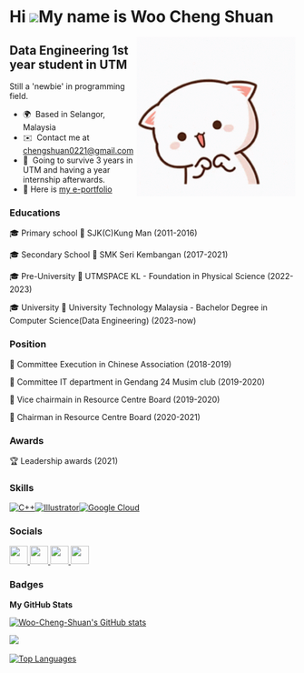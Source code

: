 Hi ![](https://user-images.githubusercontent.com/18350557/176309783-0785949b-9127-417c-8b55-ab5a4333674e.gif)My name is Woo Cheng Shuan
=======================================================================================================================================

<img align="right" alt="Waving" width=280px src="https://github.com/Woo-Cheng-Shuan/Woo-Cheng-Shuan/blob/main/cute.gif">

Data Engineering 1st year student in UTM
----------------------------------------

Still a 'newbie' in programming field. 

* 🌍  Based in Selangor, Malaysia
* ✉️  Contact me at [chengshuan0221@gmail.com](mailto:chengshuan0221@gmail.com)
* 🧠  Going to survive 3 years in UTM and having a year internship afterwards.
* 💼  Here is [my e-portfolio](https://woo-cheng-shuan.github.io/)
</p>

### Educations
🎓  Primary school 🦋 SJK(C)Kung Man (2011-2016) </p>
🎓 Secondary School 🦋 SMK Seri Kembangan (2017-2021) </p>
🎓 Pre-University 🦋 UTMSPACE KL - Foundation in Physical Science (2022-2023) </p>
🎓  University 🦋 University Technology Malaysia - Bachelor Degree in Computer Science(Data Engineering) (2023-now) 
</p>

### Position
🧣 Committee Execution in Chinese Association (2018-2019) </p>
🧣  Committee IT department in Gendang 24 Musim club (2019-2020) </p>
🧣 Vice chairmain in Resource Centre Board (2019-2020) </p>
🧣 Chairman in Resource Centre Board (2020-2021)

</p>

### Awards
🏆 Leadership awards (2021)

</p>

### Skills


<p align="left">
<a href="https://docs.microsoft.com/en-us/cpp/?view=msvc-170" target="_blank" rel="noreferrer"><img src="https://raw.githubusercontent.com/danielcranney/readme-generator/main/public/icons/skills/cplusplus-colored.svg" width="36" height="36" alt="C++" /></a><a href="https://www.adobe.com/uk/products/illustrator.html" target="_blank" rel="noreferrer"><img src="https://raw.githubusercontent.com/danielcranney/readme-generator/main/public/icons/skills/illustrator-colored.svg" width="36" height="36" alt="Illustrator" /></a><a href="https://cloud.google.com/" target="_blank" rel="noreferrer"><img src="https://raw.githubusercontent.com/danielcranney/readme-generator/main/public/icons/skills/googlecloud-colored.svg" width="36" height="36" alt="Google Cloud" /></a>
</p>


### Socials

<p align="left"> <a href="https://www.facebook.com/chengshuan.woo" target="_blank" rel="noreferrer"> <picture> <source media="(prefers-color-scheme: dark)" srcset="https://raw.githubusercontent.com/danielcranney/readme-generator/main/public/icons/socials/facebook-dark.svg" /> <source media="(prefers-color-scheme: light)" srcset="https://raw.githubusercontent.com/danielcranney/readme-generator/main/public/icons/socials/facebook.svg" /> <img src="https://raw.githubusercontent.com/danielcranney/readme-generator/main/public/icons/socials/facebook.svg" width="32" height="32" /> </picture> </a> <a href="https://www.github.com/Woo-Cheng-Shuan" target="_blank" rel="noreferrer"> <picture> <source media="(prefers-color-scheme: dark)" srcset="https://raw.githubusercontent.com/danielcranney/readme-generator/main/public/icons/socials/github-dark.svg" /> <source media="(prefers-color-scheme: light)" srcset="https://raw.githubusercontent.com/danielcranney/readme-generator/main/public/icons/socials/github.svg" /> <img src="https://raw.githubusercontent.com/danielcranney/readme-generator/main/public/icons/socials/github.svg" width="32" height="32" /> </picture> </a> <a href="http://www.instagram.com/sshuan_0221" target="_blank" rel="noreferrer"> <picture> <source media="(prefers-color-scheme: dark)" srcset="undefined" /> <source media="(prefers-color-scheme: light)" srcset="https://raw.githubusercontent.com/danielcranney/readme-generator/main/public/icons/socials/instagram.svg" /> <img src="https://raw.githubusercontent.com/danielcranney/readme-generator/main/public/icons/socials/instagram.svg" width="32" height="32" /> </picture> </a> <a href="https://www.linkedin.com/in/woo-chengshuan-08534329a/" target="_blank" rel="noreferrer"> <picture> <source media="(prefers-color-scheme: dark)" srcset="https://raw.githubusercontent.com/danielcranney/readme-generator/main/public/icons/socials/linkedin-dark.svg" /> <source media="(prefers-color-scheme: light)" srcset="https://raw.githubusercontent.com/danielcranney/readme-generator/main/public/icons/socials/linkedin.svg" /> <img src="https://raw.githubusercontent.com/danielcranney/readme-generator/main/public/icons/socials/linkedin.svg" width="32" height="32" /> </picture> </a></p>

### Badges

<b>My GitHub Stats</b>

<a href="http://www.github.com/Woo-Cheng-Shuan"><img src="https://github-readme-stats.vercel.app/api?username=Woo-Cheng-Shuan&show_icons=true&hide=&count_private=true&title_color=0891b2&text_color=ffffff&icon_color=0891b2&bg_color=1c1917&hide_border=true&show_icons=true" alt="Woo-Cheng-Shuan's GitHub stats" /></a>

<a href="http://www.github.com/Woo-Cheng-Shuan"><img src="https://github-readme-streak-stats.herokuapp.com/?user=Woo-Cheng-Shuan&stroke=ffffff&background=1c1917&ring=0891b2&fire=0891b2&currStreakNum=ffffff&currStreakLabel=0891b2&sideNums=ffffff&sideLabels=ffffff&dates=ffffff&hide_border=true" /></a>

<a href="https://github.com/Woo-Cheng-Shuan" align="left"><img src="https://github-readme-stats.vercel.app/api/top-langs/?username=Woo-Cheng-Shuan&langs_count=10&title_color=0891b2&text_color=ffffff&icon_color=0891b2&bg_color=1c1917&hide_border=true&locale=en&custom_title=Top%20%Languages" alt="Top Languages" /></a>
